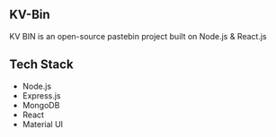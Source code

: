 ## KV-Bin
KV BIN is an open-source pastebin project built on Node.js & React.js

## Tech Stack
- Node.js
- Express.js
- MongoDB
- React
- Material UI